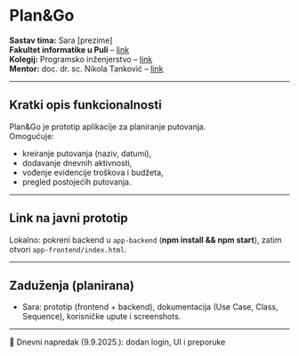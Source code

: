 # Plan&Go

**Sastav tima:** Sara [prezime]  
**Fakultet informatike u Puli** – [link](https://fipu.unipu.hr)  
**Kolegij:** Programsko inženjerstvo – [link](http://ntankovic.unipu.hr/pi)  
**Mentor:** doc. dr. sc. Nikola Tanković – [link](http://ntankovic.unipu.hr)

---

## Kratki opis funkcionalnosti
Plan&Go je prototip aplikacije za planiranje putovanja.  
Omogućuje:
- kreiranje putovanja (naziv, datumi),  
- dodavanje dnevnih aktivnosti,  
- vođenje evidencije troškova i budžeta,  
- pregled postojećih putovanja.  

---

## Link na javni prototip
Lokalno: pokreni backend u `app-backend` (**npm install && npm start**), zatim otvori `app-frontend/index.html`.

---

## Zaduženja (planirana)
- Sara: prototip (frontend + backend), dokumentacija (Use Case, Class, Sequence), korisničke upute i screenshots.

---
📌 Dnevni napredak (9.9.2025.): dodan login, UI i preporuke

